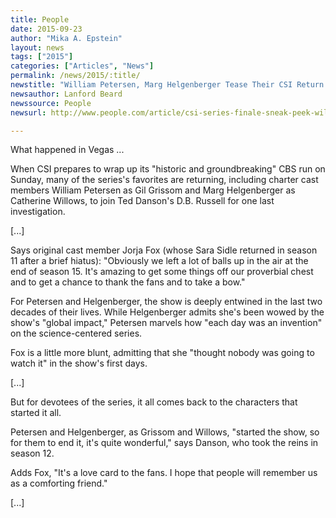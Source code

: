 ```yaml
---
title: People
date: 2015-09-23
author: "Mika A. Epstein"
layout: news
tags: ["2015"]
categories: ["Articles", "News"]
permalink: /news/2015/:title/
newstitle: "William Petersen, Marg Helgenberger Tease Their CSI Return to Say Goodbye to the Show Where 'Each Day Was an Invention'"
newsauthor: Lanford Beard  
newssource: People  
newsurl: http://www.people.com/article/csi-series-finale-sneak-peek-william-petersen-marg-helgenberger  

---
```


What happened in Vegas ... 

When CSI prepares to wrap up its "historic and groundbreaking" CBS run on Sunday, many of the series's favorites are returning, including charter cast members William Petersen as Gil Grissom and Marg Helgenberger as Catherine Willows, to join Ted Danson's D.B. Russell for one last investigation. 

[...]

Says original cast member Jorja Fox (whose Sara Sidle returned in season 11 after a brief hiatus): "Obviously we left a lot of balls up in the air at the end of season 15. It's amazing to get some things off our proverbial chest and to get a chance to thank the fans and to take a bow." 

For Petersen and Helgenberger, the show is deeply entwined in the last two decades of their lives. While Helgenberger admits she's been wowed by the show's "global impact," Petersen marvels how "each day was an invention" on the science-centered series. 

Fox is a little more blunt, admitting that she "thought nobody was going to watch it" in the show's first days. 

[...]

But for devotees of the series, it all comes back to the characters that started it all. 

Petersen and Helgenberger, as Grissom and Willows, "started the show, so for them to end it, it's quite wonderful," says Danson, who took the reins in season 12. 

Adds Fox, "It's a love card to the fans. I hope that people will remember us as a comforting friend."

[...]  
